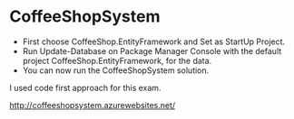 # CoffeeShopSystem

* First choose CoffeeShop.EntityFramework and Set as StartUp Project.
* Run Update-Database on Package Manager Console with the default project CoffeeShop.EntityFramework, for the data.
* You can now run the CoffeeShopSystem solution.

I used code first approach for this exam.

http://coffeeshopsystem.azurewebsites.net/
